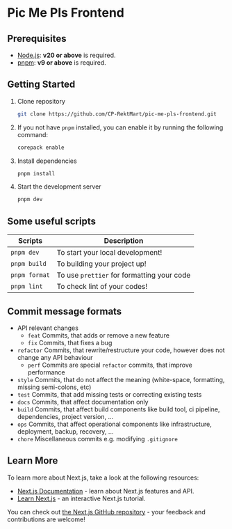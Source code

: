 # Pic Me Pls Frontend

## Prerequisites

- [Node.js](https://nodejs.org/en/): **v20 or above** is required.
- [pnpm](https://pnpm.io/): **v9 or above** is required.

## Getting Started

1. Clone repository

   ```bash
   git clone https://github.com/CP-RektMart/pic-me-pls-frontend.git
   ```

2. If you not have `pnpm` installed, you can enable it by running the following command:

   ```bash
   corepack enable
   ```

3. Install dependencies

   ```bash
   pnpm install
   ```

4. Start the development server

   ```bash
   pnpm dev
   ```

## Some useful scripts

| Scripts       | Description                                |
| ------------- | ------------------------------------------ |
| `pnpm dev`    | To start your local development!           |
| `pnpm build`  | To building your project up!               |
| `pnpm format` | To use `prettier` for formatting your code |
| `pnpm lint`   | To check lint of your codes!               |

## Commit message formats

- API relevant changes
  - `feat` Commits, that adds or remove a new feature
  - `fix` Commits, that fixes a bug
- `refactor` Commits, that rewrite/restructure your code, however does not change any API behaviour
  - `perf` Commits are special `refactor` commits, that improve performance
- `style` Commits, that do not affect the meaning (white-space, formatting, missing semi-colons, etc)
- `test` Commits, that add missing tests or correcting existing tests
- `docs` Commits, that affect documentation only
- `build` Commits, that affect build components like build tool, ci pipeline, dependencies, project version, ...
- `ops` Commits, that affect operational components like infrastructure, deployment, backup, recovery, ...
- `chore` Miscellaneous commits e.g. modifying `.gitignore`

## Learn More

To learn more about Next.js, take a look at the following resources:

- [Next.js Documentation](https://nextjs.org/docs) - learn about Next.js
  features and API.
- [Learn Next.js](https://nextjs.org/learn) - an interactive Next.js tutorial.

You can check out
[the Next.js GitHub repository](https://github.com/vercel/next.js) - your
feedback and contributions are welcome!
